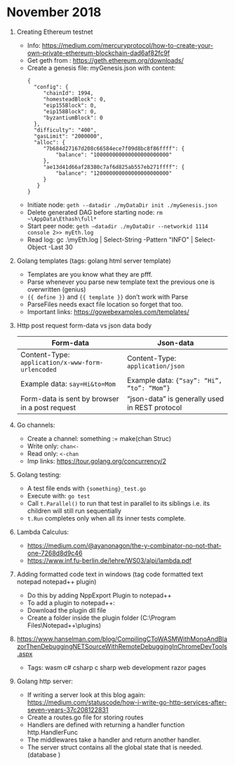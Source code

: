 # November 2018
1. Creating Ethereum testnet
   * Info: https://medium.com/mercuryprotocol/how-to-create-your-own-private-ethereum-blockchain-dad6af82fc9f
   * Get geth from : https://geth.ethereum.org/downloads/
   * Create a genesis file: myGenesis.json with content:
     ```
     {
       "config": {
          "chainId": 1994,
          "homesteadBlock": 0,
          "eip155Block": 0,
          "eip158Block": 0,
          "byzantiumBlock": 0
       },
       "difficulty": "400",
       "gasLimit": "2000000",
       "alloc": {
          "7b684d27167d208c66584ece7f09d8bc8f86ffff": { 
              "balance": "100000000000000000000000" 
          },
          "ae13d41d66af28380c7af6d825ab557eb271ffff": { 
              "balance": "120000000000000000000000" 
          }
        }
     }
     ```
   * Initiate node: `geth --datadir ./myDataDir init ./myGenesis.json`
   * Delete generated DAG before starting node: `rm ~\AppData\Ethash\full*`
   * Start peer node: `geth –datadir ./myDataDir --networkid 1114 console 2>> myEth.log`
   * Read log: gc .\myEth.log | Select-String -Pattern "INFO" | Select-Object -Last 30 

1. Golang templates (tags: golang html server template)
   * Templates are you know what they are pfff.
   * Parse whenever you parse new template text the previous one is overwritten (genius)
   * `{{ define }}` and `{{ template }}` don’t work with Parse
   * ParseFiles needs exact file location so forget that too.
   * Important links: https://gowebexamples.com/templates/
   
2.	Http post request form-data vs json data body

    | Form-data	| Json-data |
    |---|---|
    | Content-Type: `application/x-www-form-urlencoded`	| Content-Type: `application/json` |
    | Example data: `say=Hi&to=Mom`| Example data: `{“say”: “Hi”, “to”: “Mom”}` |
    | Form-data is sent by browser in a post request | “json-data” is generally used in REST protocol |

3. Go channels:
   * Create a channel: something := make(chan Struc)
   * Write only: `chan<-`
   * Read only: `<-chan`
   * Imp links: https://tour.golang.org/concurrency/2
4. Golang testing:
   * A test file ends with  `{something}_test.go`
   * Execute with: `go test`
   * Call `t.Parallel()` to run that test in parallel to its siblings i.e. its children will still run sequentially
   * `t.Run` completes only when all its inner tests complete.
5. Lambda Calculus:
   * https://medium.com/@ayanonagon/the-y-combinator-no-not-that-one-7268d8d9c46
   * https://www.inf.fu-berlin.de/lehre/WS03/alpi/lambda.pdf
6. Adding formatted code text in windows (tag code formatted text notepad notepad++ plugin)
   * Do this by adding NppExport Plugin to notepad++
   * To add a plugin to notepad++:
   * Download the plugin dll file
   * Create a folder inside the plugin folder (C:\Program Files\Notepad++\plugins) 

7. https://www.hanselman.com/blog/CompilingCToWASMWithMonoAndBlazorThenDebuggingNETSourceWithRemoteDebuggingInChromeDevTools.aspx 
   * Tags: wasm c# csharp c sharp web development razor pages
8. Golang http server:
   * If writing a server look at this blog again: https://medium.com/statuscode/how-i-write-go-http-services-after-seven-years-37c208122831 
   * Create a routes.go file for storing routes
   * Handlers are defined with returning a handler function http.HandlerFunc
   * The middlewares take a handler and return another handler.
   * The server struct contains all the global state that is needed. (database )
 
